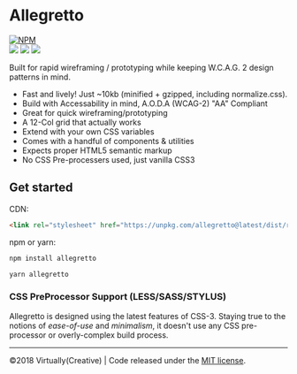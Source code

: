 # Allegretto

[![NPM](https://nodei.co/npm/allegretto.png?compact=true)](https://npmjs.org/package/allegretto)
<br/>
<img src="https://img.shields.io/npm/v/allegretto.svg">
<a href="https://www.npmjs.com/package/allegretto"><img src="https://img.shields.io/npm/dt/allegretto.svg"></a>
<a href="https://github.com/virtuallycreative/allegretto/issues"><img src="https://img.shields.io/github/issues/virtuallycreative/allegretto.svg"></a>

Built for rapid wireframing / prototyping while keeping W.C.A.G. 2 design patterns in mind.

- Fast and lively! Just ~10kb (minified + gzipped, including normalize.css).
- Build with Accessability in mind, A.O.D.A (WCAG-2) "AA" Compliant
- Great for quick wireframing/prototyping
- A 12-Col grid that actually works
- Extend with your own CSS variables
- Comes with a handful of components & utilities
- Expects proper HTML5 semantic markup
- No CSS Pre-processers used, just vanilla CSS3

## Get started

CDN:

```html
<link rel="stylesheet" href="https://unpkg.com/allegretto@latest/dist/retto.min.css">
```

npm or yarn:

```bash
npm install allegretto
```

```bash
yarn allegretto
```

### CSS PreProcessor Support (LESS/SASS/STYLUS)

Allegretto is designed using the latest features of CSS-3. Staying true to the notions of *ease-of-use* and *minimalism*, it doesn't use any CSS pre-processor or overly-complex build process.

---

&copy;2018 Virtually(Creative) | Code released under the [MIT license](https://raw.githubusercontent.com/VirtuallyCreative/allegretto/master/LICENSE).
